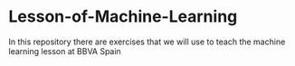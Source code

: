 # Lesson-of-Machine-Learning
In this repository there are exercises that we will use to teach the machine learning lesson at BBVA Spain

